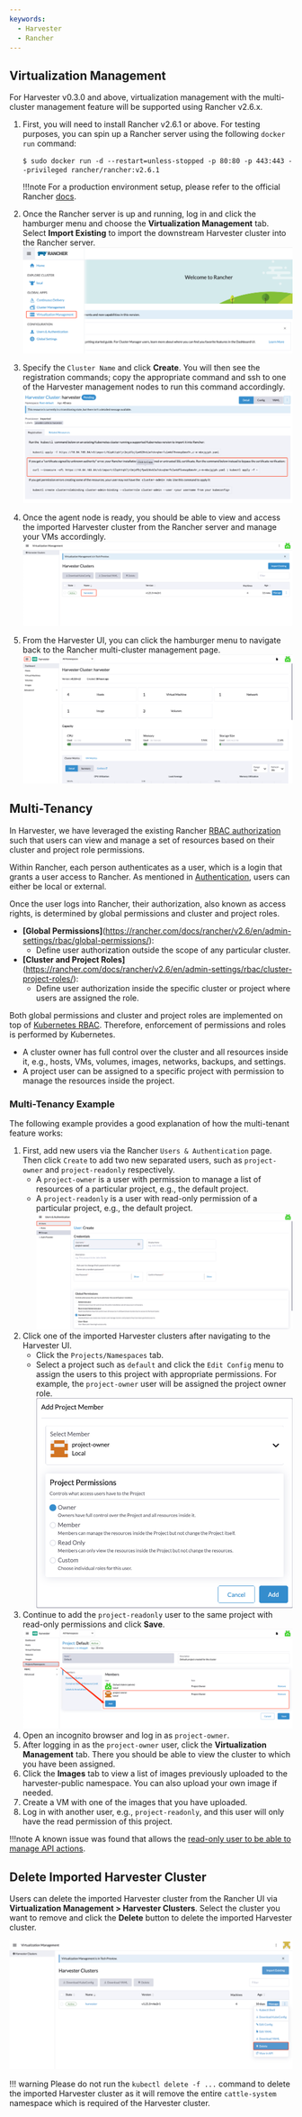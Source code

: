 ```yaml
---
keywords:
  - Harvester
  - Rancher
---
```


## Virtualization Management

For Harvester v0.3.0 and above, virtualization management with the multi-cluster management feature will be supported using Rancher v2.6.x.

1. First, you will need to install Rancher v2.6.1 or above. For testing purposes, you can spin up a Rancher server using the following `docker run` command: 
    ```
    $ sudo docker run -d --restart=unless-stopped -p 80:80 -p 443:443 --privileged rancher/rancher:v2.6.1
    ```

    !!!note
        For a production environment setup, please refer to the official Rancher [docs](https://rancher.com/docs/rancher/v2.6/en/quick-start-guide/deployment/).

1. Once the Rancher server is up and running, log in and click the hamburger menu and choose the **Virtualization Management** tab. Select **Import Existing** to import the downstream Harvester cluster into the Rancher server.
![](./assets/vm-menu.png)
1. Specify the `Cluster Name` and click **Create**. You will then see the registration commands; copy the appropriate command and ssh to one of the Harvester management nodes to run this command accordingly.
![](./assets/harv-importing.png)
1. Once the agent node is ready, you should be able to view and access the imported Harvester cluster from the Rancher server and manage your VMs accordingly.
![](./assets/harv-cluster-view.png)
1. From the Harvester UI, you can click the hamburger menu to navigate back to the Rancher multi-cluster management page.
![](./assets/harv-back.png)

## Multi-Tenancy

In Harvester, we have leveraged the existing Rancher [RBAC authorization](https://rancher.com/docs/rancher/v2.6/en/admin-settings/rbac/) such that users can view and manage a set of resources based on their cluster and project role permissions.

Within Rancher, each person authenticates as a user, which is a login that grants a user access to Rancher. As mentioned in [Authentication](https://rancher.com/docs/rancher/v2.6/en/admin-settings/authentication/), users can either be local or external.

Once the user logs into Rancher, their authorization, also known as access rights, is determined by global permissions and cluster and project roles.

- **[Global Permissions]**(https://rancher.com/docs/rancher/v2.6/en/admin-settings/rbac/global-permissions/):
    - Define user authorization outside the scope of any particular cluster.
- **[Cluster and Project Roles]**(https://rancher.com/docs/rancher/v2.6/en/admin-settings/rbac/cluster-project-roles/):
    - Define user authorization inside the specific cluster or project where users are assigned the role.

Both global permissions and cluster and project roles are implemented on top of [Kubernetes RBAC](https://kubernetes.io/docs/reference/access-authn-authz/rbac/). Therefore, enforcement of permissions and roles is performed by Kubernetes.

- A cluster owner has full control over the cluster and all resources inside it, e.g., hosts, VMs, volumes, images, networks, backups, and settings.
- A project user can be assigned to a specific project with permission to manage the resources inside the project.


### Multi-Tenancy Example
The following example provides a good explanation of how the multi-tenant feature works:

1. First, add new users via the Rancher `Users & Authentication` page. Then click `Create` to add two new separated users, such as `project-owner` and `project-readonly` respectively.
    - A `project-owner` is a user with permission to manage a list of resources of a particular project, e.g., the default project.
    - A `project-readonly` is a user with read-only permission of a particular project, e.g., the default project.
    ![](./assets/create-user.png)
1. Click one of the imported Harvester clusters after navigating to the Harvester UI.
    - Click the `Projects/Namespaces` tab.
    - Select a project such as `default` and click the `Edit Config` menu to assign the users to this project with appropriate permissions. For example, the `project-owner` user will be assigned the project owner role.
   ![](./assets/add-member.png)
1. Continue to add the `project-readonly` user to the same project with read-only permissions and click **Save**.
   ![](./assets/added-user.png)
1. Open an incognito browser and log in as `project-owner`.
1. After logging in as the `project-owner` user, click the **Virtualization Management** tab. There you should be able to view the cluster to which you have been assigned.
1. Click the **Images** tab to view a list of images previously uploaded to the harvester-public namespace. You can also upload your own image if needed.
1. Create a VM with one of the images that you have uploaded.
1. Log in with another user, e.g., `project-readonly`, and this user will only have the read permission of this project.

!!!note
    A known issue was found that allows the [read-only user to be able to manage API actions](https://github.com/harvester/harvester/issues/1406).

## Delete Imported Harvester Cluster

Users can delete the imported Harvester cluster from the Rancher UI via **Virtualization Management > Harvester Clusters**. Select the cluster you want to remove and click the **Delete** button to delete the imported Harvester cluster.

![delete-cluster](assets/delete-harvester-cluster.png)

!!! warning
    Please do not run the `kubectl delete -f ...` command to delete the imported Harvester cluster as it will remove the entire `cattle-system` namespace which is required of the Harvester cluster.
